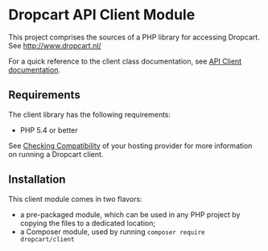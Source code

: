 Dropcart API Client Module
==========================

This project comprises the sources of a PHP library for accessing Dropcart. See http://www.dropcart.nl/

For a quick reference to the client class documentation, see [API Client documentation](docs/api.md).

Requirements
------------

The client library has the following requirements:

* PHP 5.4 or better

See [Checking Compatibility](docs/compat.md) of your hosting provider for more information on running a Dropcart client.

Installation
------------

This client module comes in two flavors:

- a pre-packaged module, which can be used in any PHP project by copying the files to a dedicated location;
- a Composer module, used by running `composer require dropcart/client` 
